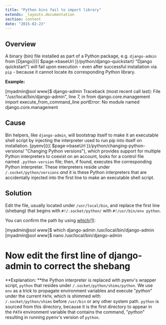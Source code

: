 ```yaml
---
title: "Python bins fail to import library"
extends: _layouts.documentation
section: content
date: "2015-02-23"
---
```


## Overview

A binary (bin) file installed as part of a Python package, e.g. `django-admin` from [Django]({{ $page->baseUrl }}/python/django-quickstart/ "Django quickstart") will fail upon execution - even after successful installation via `pip` - because it cannot locate its corresponding Python library.

**Example:**

\[myadmin@sol www\]$ django-admin
Traceback (most recent call last):
 File "/usr/local/bin/django-admin", line 7, in <module>
 from django.core.management import execute\_from\_command\_line
 portError: No module named django.core.management

## Cause

Bin helpers, like `django-admin`, will bootstrap itself to make it an executable shell script by injecting the interpreter used to run pip into itself on installation. [pyenv]({{ $page->baseUrl }}/python/changing-python-versions/ "Changing Python versions"), which provides support for multiple Python interpreters to coexist on an account, looks for a control file named `.python-version` file; then, if found, executes the corresponding Python interpreter. These interpreters reside under `/.socket/python/versions` _and_ it is these Python interpreters that are accidentally injected into the first line to make an executable shell script.

## Solution

Edit the file, usually located under `/usr/local/bin`, and replace the first line (shebang) that begins with `#!/.socket/python/` with `#!/usr/bin/env python`.

You can confirm the path by using [which(1)](http://apiscp.com/linux-man/man1/which.1.html):

\[myadmin@sol www\]$ which django-admin
/usr/local/bin/django-admin
\[myadmin@sol www\]$ nano /usr/local/bin/django-admin
# Now edit the first line of django-admin to correct the shebang

**Explanation: **the Python interpreter is replaced with pyenv's wrapper script, `python` that resides under `/.socket/python/shims/python`. We use `env` as a trick to propagate environment variables and execute "_python_" under the current `PATH`, which is shimmed with `/.socket/python/shims` before `/usr/bin` or any other system path. `python` is sourced from this directory, because it is the first directory to appear in the `PATH` environment variable that contains the command, "_python_" resulting in running pyenv's version of `python`.
